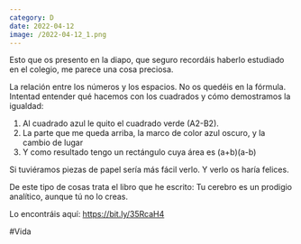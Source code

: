 ```yaml
--- 
category: D 
date: 2022-04-12 
image: /2022-04-12_1.png 
--- 
```


Esto que os presento en la diapo, que seguro recordáis haberlo estudiado en el colegio, me parece una cosa preciosa. 

La relación entre los números y los espacios. No os quedéis en la fórmula. Intentad entender qué hacemos con los cuadrados y cómo demostramos la igualdad:

1) Al cuadrado azul le quito el cuadrado verde (A2-B2).
2) La parte que me queda arriba, la marco de color azul oscuro, y la cambio de lugar
3) Y como resultado tengo un rectángulo cuya área es (a+b)(a-b)

Si tuviéramos piezas de papel sería más fácil verlo. Y verlo os haría felices.

De este tipo de cosas trata el libro que he escrito: Tu cerebro es un prodigio analítico, aunque tú no lo creas. 

Lo encontráis aquí: https://bit.ly/35RcaH4

#Vida